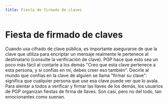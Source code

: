 ```yaml
---
title: Fiesta de firmado de claves
---
```

# Fiesta de firmado de claves

Cuando usa cifrado de clave pública, es importante asegurarse de que la clave que utiliza para encriptar un mensaje realmente le pertenece al destinatario (consulte la verificación de clave). PGP hace que esto sea un poco más fácil al contarle a los demás "Creo que esta clave pertenece a esta persona, y si confías en mí, debes creer eso también". Decirle al mundo que confías en la clave de alguien se llama "firmar su clave": significa que cualquier persona que use esa clave puede ver que lo avala. Para alentar a todos a verificar y firmar las llaves de los demás, los usuarios de PGP organizan fiestas de firma de llaves. Son casi, pero no del todo, tan emocionantes como suenan.